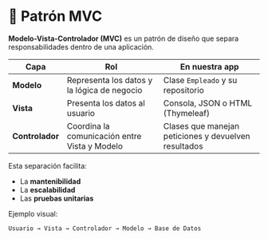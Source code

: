 # 🧩 Patrón MVC

**Modelo-Vista-Controlador (MVC)** es un patrón de diseño que separa responsabilidades dentro de una aplicación.

| Capa | Rol | En nuestra app |
|------|-----|----------------|
| **Modelo** | Representa los datos y la lógica de negocio | Clase `Empleado` y su repositorio |
| **Vista** | Presenta los datos al usuario | Consola, JSON o HTML (Thymeleaf) |
| **Controlador** | Coordina la comunicación entre Vista y Modelo | Clases que manejan peticiones y devuelven resultados |

Esta separación facilita:
- La **mantenibilidad**
- La **escalabilidad**
- Las **pruebas unitarias**

Ejemplo visual:

```
Usuario → Vista → Controlador → Modelo → Base de Datos
```
